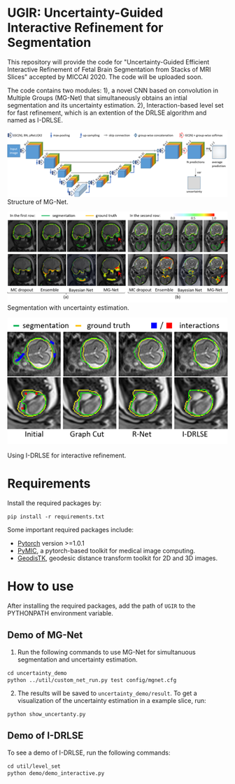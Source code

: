 # UGIR: Uncertainty-Guided Interactive Refinement for Segmentation
This repository will provide the code for "Uncertainty-Guided Efficient Interactive Refinement of Fetal Brain Segmentation from Stacks of MRI Slices" accepted by MICCAI 2020. The code will be uploaded soon.

The code contains two modules: 1), a novel CNN based on convolution in Multiple Groups (MG-Net) that simultaneously obtains an intial segmentation and its uncertainty estimation. 2), Interaction-based level set for fast refinement, which is an extention of the DRLSE algorithm and named as I-DRLSE. 

![mg_net](./pictures/mgnet.png)
Structure of MG-Net.

![uncertainty](./pictures/uncertainty.png)
Segmentation with uncertainty estimation.

![refinement](./pictures/refinement.png)

Using I-DRLSE for interactive refinement.

# Requirements
Install the required packages by:
```
pip install -r requirements.txt
```
Some important required packages include:
* [Pytorch][torch_link] version >=1.0.1
* [PyMIC][pymic_link], a pytorch-based toolkit for medical image computing.
* [GeodisTK][geodistk_link], geodesic distance transform toolkit for 2D and 3D images.

[torch_link]:https://pytorch.org/
[pymic_link]:https://github.com/HiLab-git/PyMIC
[geodistk_link]:https://github.com/taigw/GeodisTK

# How to use
After installing the required packages, add the path of `UGIR` to the PYTHONPATH environment variable. 
## Demo of MG-Net
1. Run the following commands to use MG-Net for simultanuous segmentation and uncertainty estimation. 
```
cd uncertainty_demo
python ../util/custom_net_run.py test config/mgnet.cfg
```
2. The results will be saved to `uncertainty_demo/result`. To get a visualization of the uncertainty estimation in a example slice, run: 
```
python show_uncertanty.py
```

## Demo of I-DRLSE
To see a demo of I-DRLSE, run the following commands:
```
cd util/level_set
python demo/demo_interactive.py 
```